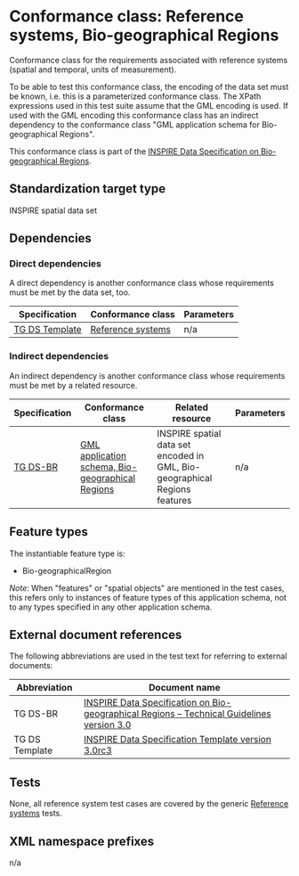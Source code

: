 # Conformance class: Reference systems, Bio-geographical Regions

Conformance class for the requirements associated with reference systems (spatial and temporal, units of measurement).

To be able to test this conformance class, the encoding of the data set must be known, i.e. this is a parameterized conformance class. The XPath expressions used in this test suite assume that the GML encoding is used. If used with the GML encoding this conformance class has an indirect dependency to the conformance class "GML application schema for Bio-geographical Regions".

This conformance class is part of the [INSPIRE Data Specification on Bio-geographical Regions](../README.md).

## Standardization target type

INSPIRE spatial data set

## Dependencies

### Direct dependencies

A direct dependency is another conformance class whose requirements must be met by the data set, too.

| Specification | Conformance class | Parameters | 
| ------------- | ----------------- | ---------- |
| [TG DS Template](#ref_TG_DS_tmpl) | [Reference systems](http://inspire.ec.europa.eu/id/ats/data/3.0rc3/reference-systems) | n/a |

### Indirect dependencies

An indirect dependency is another conformance class whose requirements must be met by a related resource.

| Specification | Conformance class | Related resource | Parameters |
| ------------- | ----------------- | ---------------- | ---------- |
| [TG DS-BR](#ref_TG_DS_BR) | [GML application schema, Bio-geographical Regions](../br-gml/README.md) | INSPIRE spatial data set encoded in GML, Bio-geographical Regions features | n/a |
 
## Feature types <a name="feature-types"></a>

The instantiable feature type is:
 
* Bio-geographicalRegion
 
*Note*: When "features" or "spatial objects" are mentioned in the test cases, this refers only to instances of feature types of this application schema, not to any types specified in any other application schema.

## External document references

The following abbreviations are used in the test text for referring to external documents:

Abbreviation                     | Document name
-------------------------------- | --------------------------------------------------
TG DS-BR <a name="ref_TG_DS_BR"></a>   | [INSPIRE Data Specification on Bio-geographical Regions – Technical Guidelines version 3.0](http://inspire.ec.europa.eu/documents/Data_Specifications/INSPIRE_DataSpecification_BR_v3.0.pdf)
TG DS Template <a name="ref_TG_DS_tmpl"></a>   | [INSPIRE Data Specification Template version 3.0rc3](http://inspire.jrc.ec.europa.eu/documents/Data_Specifications/INSPIRE_DataSpecification_Template_v3.0rc3.pdf)

## Tests

None, all reference system test cases are covered by the generic [Reference systems](http://inspire.ec.europa.eu/id/ats/data/3.0rc3/reference-systems) tests.

## XML namespace prefixes <a name="namespaces"></a>

n/a
